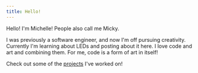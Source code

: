 ```yaml
---
title: Hello!
---
```

<div id="hello"></div>

<script src="{{ '/assets/js/hello/const.js' | relative_url }}"></script>
<script src="{{ '/assets/js/hello/canvas.js' | relative_url }}"></script>

Hello! I'm Michelle! People also call me Micky.

I was previously a software engineer, and now I'm off pursuing creativity. Currently I'm learning about LEDs and posting about it here. I love code and art and combining them. For me, code is a form of art in itself!

Check out some of the [projects](/projects) I've worked on!
